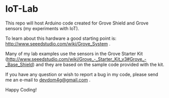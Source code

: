 # IoT-Lab

This repo will host Arduino code created for Grove Shield and Grove sensors (my experiments with IoT).

To learn about this hardware a good starting point is:  http://www.seeedstudio.com/wiki/Grove_System .

Many of my lab examples use the sensors in the Grove Starter Kit (http://www.seeedstudio.com/wiki/Grove_-_Starter_Kit_v3#Grove_-_Base_Shield) and they are based on the sample code provided with the kit.

If you have any question or wish to report a bug in my code, please send me an e-mail to devdom4g@gmail.com .

Happy Coding!
